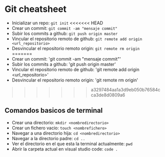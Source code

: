 # Git cheatsheet

* Inicializar un repo: `git init`
<<<<<<< HEAD
* Crear un commit: `git commit -am "mensaje commit"`
* Subir los commits a github: `git push origin master`
* Vincular el repositorio remoto de github: `git remote add origin <url_repositorio>`
* Desvincular el repositorio remoto origin: `git remote rm origin`
=======
* Crear un commit: 'git commit -am "mensaje commit"'
* Subir los commits a github: 'git push origin master'
* Vincular el repositorio remoto de github: 'git remote add origin <url_repositorio>'
* Desvincular el repositorio remoto origin: 'git remote rm origin'
>>>>>>> a3297484aa1a3d9eb050b76584cca3de8d0809a6

## Comandos basicos de terminal

* Crear una directorio: `mkdir <nombredirectorio>`
* Crear un fichero vacio: `touch <nombrefichero>`
* Navegar a una directorio hija: `cd <nombredirectorio>`
* Navegar a la directorio padre: `cd ..`
* Ver el directorio en el que esta la terminal actualmente: `pwd`
* Abrir la carpeta actual en visual studio code: `code .`
